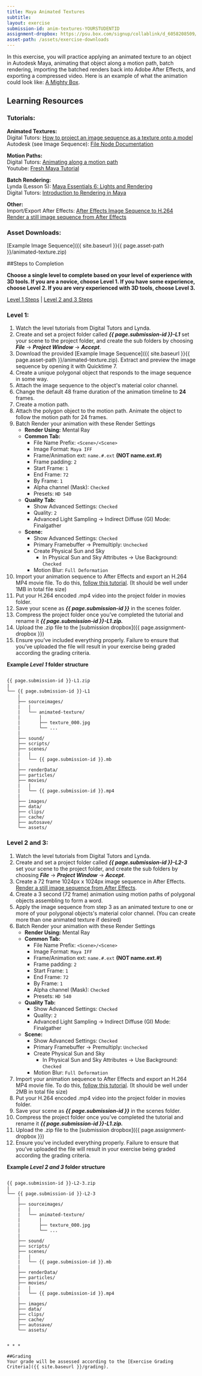 ```yaml
---
title: Maya Animated Textures
subtitle: 
layout: exercise
submission-id: anim-textures-YOURSTUDENTID
assignment-dropbox: https://psu.box.com/signup/collablink/d_6058208509/13048f751411ea
asset-path: /assets/exercise-downloads
---
```


In this exercise, you will practice applying an animated texture to an object in Autodesk Maya, animating that object along a motion path, batch rendering, importing the batched renders back into Adobe After Effects, and exporting a compressed video. Here is an example of what the animation could look like: [A Mighty Box](https://docs.google.com/file/d/0BzXX6rmROMNWck1MVnpFclpWdU0/edit).

## Learning Resources

### Tutorials:

**Animated Textures:**  
Digital Tutors: [How to project an image sequence as a texture onto a model](http://www.digitaltutors.com/11/training.php?vid=10038&autoplay=1)  
Autodesk (see Image Sequence): [File Node Documentation](http://download.autodesk.com/global/docs/maya2013/en_us/index.html?url=files/Shading_Nodes_File.htm,topicNumber=d30e573165)

**Motion Paths:**  
Digital Tutors: [Animating along a motion path](http://www.digitaltutors.com/tutorial/609-Maya-Animation-Reference-Library-Animate)  
Youtube: [Fresh Maya Tutorial](http://www.youtube.com/watch?v=Z7HFSq6FrUs)

**Batch Rendering:**  
Lynda (Lesson 5): [Maya Essentials 6: Lights and Rendering](http://www.lynda.com/Maya-tutorials/Maya-Essentials-6-Lights-Rendering/96718-2.html)  
Digital Tutors: [Introduction to Rendering in Maya](http://www.digitaltutors.com/11/training.php?vid=21419&autoplay=1)

**Other:**  
Import/Export After Effects: [After Effects Image Sequence to H.264](https://docs.google.com/document/d/1R5G3bvXoe0_Bto59_dV4c4_iLZIA1--sHRQ8fhkBnvc/edit)  
[Render a still image sequence from After Effects](https://helpx.adobe.com/after-effects/using/rendering-exporting-still-images-still.html)
        
### Asset Downloads:  
[Example Image Sequence]({{ site.baseurl }}{{ page.asset-path }}/animated-texture.zip)


##Steps to Completion

**Choose a single level to complete based on your level of experience with 3D tools. If you are a novice, choose Level 1. If you have some experience, choose Level 2. If you are very experienced with 3D tools, choose Level 3.**

[Level 1 Steps](#level-1) | [Level 2 and 3 Steps](#level-2-3)

### <a name="level-1"></a>Level 1:

1. Watch the level tutorials from Digital Tutors and Lynda.
2. Create and set a project folder called **_{{ page.submission-id }}-L1_** set your scene to the project folder, and create the sub folders by choosing **_File_** → **_Project Window_** → **_Accept_**.
3. Download the provided [Example Image Sequence]({{ site.baseurl }}{{ page.asset-path }}/animated-texture.zip). Extract and preview the image sequence by opening it with Quicktime 7.
4. Create a unique polygonal object that responds to the image sequence in some way.
5. Attach the image sequence to the object's material color channel.
6. Change the default 48 frame duration of the animation timeline to **24** frames.
7. Create a motion path.
8. Attach the polygon object to the motion path. Animate the object to follow the motion path for 24 frames.
9. Batch Render your animation with these Render Settings
   - **Render Using:** Mental Ray
   - **Common Tab:**
      - File Name Prefix: ``` <Scene>/<Scene> ```
      - Image Format: ``` Maya IFF ```
      - Frame/Animation ext:  ``` name.#.ext ``` **(NOT name.ext.#)**
      - Frame padding: ``` 2 ``` 
      - Start Frame: ``` 1 ``` 
      - End Frame: ``` 72 ``` 
      - By Frame: ``` 1 ``` 
      - Alpha channel (Mask): ``` Checked ``` 
      - Presets: ``` HD 540 ``` 
   - **Quality Tab:**
      - Show Advanced Settings: ``` Checked ```      
      - Quality: ``` 2 ``` 
      - Advanced Light Sampling → Indirect Diffuse (GI) Mode: Finalgather
   - **Scene:**
      - Show Advanced Settings: ``` Checked ```  
      - Primary Framebuffer → Premultiply: ``` Unchecked ```
      - Create Physical Sun and Sky
         - In Physical Sun and Sky Attributes → Use Background:  ``` Checked ``` 
      - Motion Blur: ``` Full Deformation ``` 
10. Import your animation sequence to After Effects and export an H.264 MP4 movie file. To do this, [follow this tutorial](https://docs.google.com/document/d/1R5G3bvXoe0_Bto59_dV4c4_iLZIA1--sHRQ8fhkBnvc/edit). (It should be well under 1MB in total file size)
11. Put your H.264 encoded .mp4 video into the project folder in movies folder.
12. Save your scene as **_{{ page.submission-id }}_** in the scenes folder.
13. Compress the project folder once you’ve completed the tutorial and rename it **_{{ page.submission-id }}-L1.zip._**
14. Upload the .zip file to the [submission dropbox]({{ page.assignment-dropbox }})
15. Ensure you’ve included everything properly. Failure to ensure that you’ve uploaded the file will result in your exercise being graded according the grading criteria.

**Example _Level 1_ folder structure**

```

{{ page.submission-id }}-L1.zip
|
└── {{ page.submission-id }}-L1
    |
    ├── sourceimages/
    |   |
    |   └── animated-texture/
    |       |
    |       ├── texture_000.jpg
    |       └── ...
    |
    ├── sound/
    ├── scripts/
    ├── scenes/
    |   |
    |   └── {{ page.submission-id }}.mb
    |
    ├── renderData/
    ├── particles/
    ├── movies/
    |   |
    |   └── {{ page.submission-id }}.mp4
    |
    ├── images/
    ├── data/
    ├── clips/
    ├── cache/
    ├── autosave/
    └── assets/

```

### <a name="level-2-3"></a>Level 2 and 3:

1. Watch the level tutorials from Digital Tutors and Lynda.
2. Create and set a project folder called **_{{ page.submission-id }}-L2-3_** set your scene to the project folder, and create the sub folders by choosing **_File_** → **_Project Window_** → **_Accept_**. 
3. Create a 72 frame 1024px x 1024px image sequence in After Effects. [Render a still image sequence from After Effects](https://helpx.adobe.com/after-effects/using/rendering-exporting-still-images-still.html).
4. Create a 3 second (72 frame) animation using motion paths of polygonal objects assembling to form a word. 
5. Apply the image sequence from step 3 as an animated texture to one or more of your polygonal objects's material color channel. (You can create more than one animated texture if desired)
6. Batch Render your animation with these Render Settings
   - **Render Using:** Mental Ray
   - **Common Tab:**
      - File Name Prefix: ``` <Scene>/<Scene> ```
      - Image Format: ``` Maya IFF ```
      - Frame/Animation ext:  ``` name.#.ext ``` **(NOT name.ext.#)**
      - Frame padding: ``` 2 ``` 
      - Start Frame: ``` 1 ``` 
      - End Frame: ``` 72 ``` 
      - By Frame: ``` 1 ``` 
      - Alpha channel (Mask): ``` Checked ``` 
      - Presets: ``` HD 540 ``` 
   - **Quality Tab:**
      - Show Advanced Settings: ``` Checked ```      
      - Quality: ``` 2 ``` 
      - Advanced Light Sampling → Indirect Diffuse (GI) Mode: Finalgather
   - **Scene:**
      - Show Advanced Settings: ``` Checked ```  
      - Primary Framebuffer → Premultiply: ``` Unchecked ```
      - Create Physical Sun and Sky
         - In Physical Sun and Sky Attributes → Use Background:  ``` Checked ``` 
      - Motion Blur: ``` Full Deformation ``` 
7. Import your animation sequence to After Effects and export an H.264 MP4 movie file. To do this, [follow this tutorial](https://docs.google.com/document/d/1R5G3bvXoe0_Bto59_dV4c4_iLZIA1--sHRQ8fhkBnvc/edit). (It should be well under 2MB in total file size)
8. Put your H.264 encoded .mp4 video into the project folder in movies folder. 
9. Save your scene as **_{{ page.submission-id }}_** in the scenes folder.
10. Compress the project folder once you’ve completed the tutorial and rename it **_{{ page.submission-id }}-L1.zip._**
11. Upload the .zip file to the [submission dropbox]({{ page.assignment-dropbox }})
12. Ensure you’ve included everything properly. Failure to ensure that you’ve uploaded the file will result in your exercise being graded according the grading criteria.

**Example _Level 2 and 3_ folder structure**

```

{{ page.submission-id }}-L2-3.zip
|
└── {{ page.submission-id }}-L2-3
    |
    ├── sourceimages/
    |   |
    |   └── animated-texture/
    |       |
    |       ├── texture_000.jpg
    |       └── ...
    |
    ├── sound/
    ├── scripts/
    ├── scenes/
    |   |
    |   └── {{ page.submission-id }}.mb
    |
    ├── renderData/
    ├── particles/
    ├── movies/
    |   |
    |   └── {{ page.submission-id }}.mp4
    |
    ├── images/
    ├── data/
    ├── clips/
    ├── cache/
    ├── autosave/
    └── assets/


* * *

##Grading
Your grade will be assessed according to the [Exercise Grading Criteria]({{ site.baseurl }}/grading).
